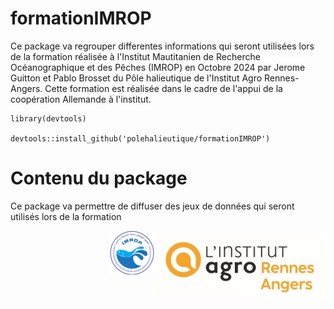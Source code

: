 # formationIMROP

Ce package va regrouper differentes informations qui seront utilisées lors de la formation réalisée à l'Institut Mautitanien de Recherche Océanographique et des Pêches (IMROP) en Octobre 2024 par Jerome Guitton et Pablo Brosset du Pôle halieutique de l'Institut Agro Rennes-Angers. 
Cette formation est réalisée dans le cadre de l'appui de la coopération Allemande à l'institut. 

```
library(devtools)

devtools::install_github('polehalieutique/formationIMROP')
```

# Contenu du package
 
Ce package va permettre de diffuser des jeux de données qui seront utilisés lors de la formation


<img src="./man/figures/IA.jpg" alt="Institut Agro" align="right">
<img src="./man/figures/IMROP.png" alt="IMROP" align="right">
